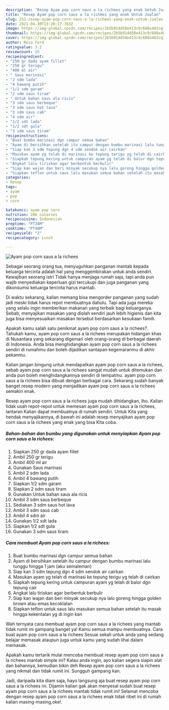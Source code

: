 ```yaml
---
description: "Resep Ayam pop corn saus a la richees yang enak Untuk Jualan"
title: "Resep Ayam pop corn saus a la richees yang enak Untuk Jualan"
slug: 252-resep-ayam-pop-corn-saus-a-la-richees-yang-enak-untuk-jualan
date: 2021-04-30T13:20:17.763Z
image: https://img-global.cpcdn.com/recipes/2b5b914d58e413c9/680x482cq70/ayam-pop-corn-saus-a-la-richees-foto-resep-utama.jpg
thumbnail: https://img-global.cpcdn.com/recipes/2b5b914d58e413c9/680x482cq70/ayam-pop-corn-saus-a-la-richees-foto-resep-utama.jpg
cover: https://img-global.cpcdn.com/recipes/2b5b914d58e413c9/680x482cq70/ayam-pop-corn-saus-a-la-richees-foto-resep-utama.jpg
author: Rosa Ford
ratingvalue: 3.2
reviewcount: 15
recipeingredient:
- "250 gr dada ayam fillet"
- "250 gr terigu"
- "400 ml air"
- " Saus marinasi"
- "2 sdm lada"
- "4 bawang putih"
- "1/2 sdm garam"
- "2 sdm saus tiram"
- " Untuk bahan saus ala ricis"
- "3 sdm saus berbeque"
- "3 sdm saus hot lava"
- "3 sdm saus cab"
- "4 sdm air"
- "1/2 sdt lada"
- "1/2 sdt gula"
- "3 sdm saus tiram"
recipeinstructions:
- "Buat bumbu marinasi dgn campur semua bahan"
- "Ayam di bersihkan setelah itu campur dengan bumbu marinasi lalu tunggu hingga 1 jam (aku semaleman)"
- "Siap kan 3 sdm tepung dgn 4 sdm sendok air cairkan"
- "Masukan ayam yg telah di marinasi ke tepung terigu yg telah di cairkan"
- "Siapkah tepung kering untuk campuran ayam yg telah di balur dgn tepung cair"
- "Angkat lalu tiriskan agar berbentuk berbulir"
- "Siap kan wajan dan beri minyak secukup nya lalu goreng hingga golden brown atau emas kecoklatan"
- "Siapkan teflon untuk saus lalu masukan semua bahan setelah itu masak hingga kekentalan yg di ingin kan"
categories:
- Resep
tags:
- ayam
- pop
- corn

katakunci: ayam pop corn 
nutrition: 266 calories
recipecuisine: Indonesian
preptime: "PT34M"
cooktime: "PT40M"
recipeyield: "2"
recipecategory: Lunch

---
```



![Ayam pop corn saus a la richees](https://img-global.cpcdn.com/recipes/2b5b914d58e413c9/680x482cq70/ayam-pop-corn-saus-a-la-richees-foto-resep-utama.jpg)

Sebagai seorang orang tua, menyuguhkan panganan mantab kepada keluarga tercinta adalah hal yang menggembirakan untuk anda sendiri. Kewajiban seorang istri Tidak hanya menjaga rumah saja, tapi anda pun wajib menyediakan keperluan gizi tercukupi dan juga panganan yang dikonsumsi keluarga tercinta harus mantab.

Di waktu  sekarang, kalian memang bisa mengorder panganan yang sudah jadi meski tidak harus repot membuatnya dahulu. Tapi ada juga mereka yang selalu ingin memberikan makanan yang terbaik bagi keluarganya. Sebab, menyajikan masakan yang diolah sendiri jauh lebih higienis dan kita juga bisa menyesuaikan masakan tersebut berdasarkan kesukaan famili. 



Apakah kamu salah satu penikmat ayam pop corn saus a la richees?. Tahukah kamu, ayam pop corn saus a la richees merupakan hidangan khas di Nusantara yang sekarang digemari oleh orang-orang di berbagai daerah di Indonesia. Anda bisa menghidangkan ayam pop corn saus a la richees sendiri di rumahmu dan boleh dijadikan santapan kegemaranmu di akhir pekanmu.

Kalian jangan bingung untuk mendapatkan ayam pop corn saus a la richees, sebab ayam pop corn saus a la richees sangat mudah untuk ditemukan dan anda pun boleh menghidangkannya sendiri di tempatmu. ayam pop corn saus a la richees bisa dibuat dengan berbagai cara. Sekarang sudah banyak banget resep modern yang menjadikan ayam pop corn saus a la richees semakin enak.

Resep ayam pop corn saus a la richees juga mudah dihidangkan, lho. Kalian tidak usah repot-repot untuk memesan ayam pop corn saus a la richees, lantaran Kalian dapat membuatnya di rumah sendiri. Untuk Kita yang hendak menyajikannya, di bawah ini adalah resep menyajikan ayam pop corn saus a la richees yang enak yang bisa Kita coba.

<!--inarticleads1-->

##### Bahan-bahan dan bumbu yang digunakan untuk menyiapkan Ayam pop corn saus a la richees:

1. Siapkan 250 gr dada ayam fillet
1. Ambil 250 gr terigu
1. Ambil 400 ml air
1. Gunakan  Saus marinasi
1. Ambil 2 sdm lada
1. Ambil 4 bawang putih
1. Siapkan 1/2 sdm garam
1. Siapkan 2 sdm saus tiram
1. Gunakan  Untuk bahan saus ala ricis
1. Ambil 3 sdm saus berbeque
1. Sediakan 3 sdm saus hot lava
1. Ambil 3 sdm saus cab
1. Ambil 4 sdm air
1. Gunakan 1/2 sdt lada
1. Siapkan 1/2 sdt gula
1. Gunakan 3 sdm saus tiram




<!--inarticleads2-->

##### Cara membuat Ayam pop corn saus a la richees:

1. Buat bumbu marinasi dgn campur semua bahan
1. Ayam di bersihkan setelah itu campur dengan bumbu marinasi lalu tunggu hingga 1 jam (aku semaleman)
1. Siap kan 3 sdm tepung dgn 4 sdm sendok air cairkan
1. Masukan ayam yg telah di marinasi ke tepung terigu yg telah di cairkan
1. Siapkah tepung kering untuk campuran ayam yg telah di balur dgn tepung cair
1. Angkat lalu tiriskan agar berbentuk berbulir
1. Siap kan wajan dan beri minyak secukup nya lalu goreng hingga golden brown atau emas kecoklatan
1. Siapkan teflon untuk saus lalu masukan semua bahan setelah itu masak hingga kekentalan yg di ingin kan




Wah ternyata cara membuat ayam pop corn saus a la richees yang mantab tidak rumit ini gampang banget ya! Kamu semua mampu membuatnya. Cara buat ayam pop corn saus a la richees Sesuai sekali untuk anda yang sedang belajar memasak ataupun juga untuk kamu yang sudah lihai dalam memasak.

Apakah kamu tertarik mulai mencoba membuat resep ayam pop corn saus a la richees mantab simple ini? Kalau anda ingin, ayo kalian segera siapin alat dan bahannya, kemudian bikin deh Resep ayam pop corn saus a la richees yang nikmat dan tidak rumit ini. Sungguh gampang kan. 

Jadi, daripada kita diam saja, hayo langsung aja buat resep ayam pop corn saus a la richees ini. Dijamin kalian gak akan menyesal sudah buat resep ayam pop corn saus a la richees mantab tidak rumit ini! Selamat mencoba dengan resep ayam pop corn saus a la richees enak tidak ribet ini di rumah kalian masing-masing,oke!.

